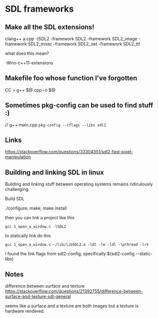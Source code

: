 # SDL frameworks

## Make all the SDL extensions!

clang++ a.cpp -ISDL2 -framework SDL2 -framework SDL2_image -framework SDL2_mixer -framework SDL2_net -framework SDL2_ttf


what does this mean?

-Wno-c++11-extensions


## Makefile foo whose function I've forgotten

CC = g++ $@.cpp -o $@


## Sometimes pkg-config can be used to find stuff :)

// g++ main.cpp `pkg-config --cflags --libs sdl2`


## Links

https://stackoverflow.com/questions/33304351/sdl2-fast-pixel-manipulation



## Building and linking SDL in linux

Building and linking stuff between operating systems remains ridiculously challenging.

Build SDL

./configure; make; make install

then you can link a project like this

    gcc 1_open_a_window.c -lSDL2

to statically link do this

    gcc 1_open_a_window.c ~/lib/libSDL2.a -ldl -lm -ldl -lpthread -lrt

I found the link flags from sdl2-config, specifically $(sdl2-config --static-libs)



## Notes

difference between surface and texture
https://stackoverflow.com/questions/21392755/difference-between-surface-and-texture-sdl-general

seems like a surface and a texture are both images but a texture is hardware rendered.
